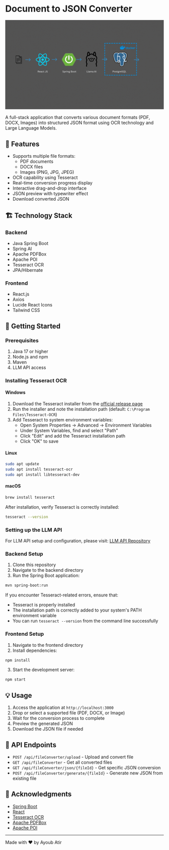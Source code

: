 # Document to JSON Converter

<div align="center">
  <img src="architecture.gif" alt="Architecture Diagram" width="800"/>
</div>

A full-stack application that converts various document formats (PDF, DOCX, Images) into structured JSON format using OCR technology and Large Language Models.

## 🌟 Features

- Supports multiple file formats:
  - PDF documents
  - DOCX files
  - Images (PNG, JPG, JPEG)
- OCR capability using Tesseract
- Real-time conversion progress display
- Interactive drag-and-drop interface
- JSON preview with typewriter effect
- Download converted JSON


## 🏗️ Technology Stack

### Backend
- Java Spring Boot
- Spring AI
- Apache PDFBox
- Apache POI
- Tesseract OCR
- JPA/Hibernate

### Frontend
- React.js
- Axios
- Lucide React Icons
- Tailwind CSS

## 🚀 Getting Started

### Prerequisites

1. Java 17 or higher
2. Node.js and npm
3. Maven
4. LLM API access

### Installing Tesseract OCR

#### Windows
1. Download the Tesseract installer from the [official release page](https://github.com/UB-Mannheim/tesseract/wiki)
2. Run the installer and note the installation path (default: `C:\Program Files\Tesseract-OCR`)
3. Add Tesseract to system environment variables:
   - Open System Properties → Advanced → Environment Variables
   - Under System Variables, find and select "Path"
   - Click "Edit" and add the Tesseract installation path
   - Click "OK" to save

#### Linux
```bash
sudo apt update
sudo apt install tesseract-ocr
sudo apt install libtesseract-dev
```

#### macOS
```bash
brew install tesseract
```

After installation, verify Tesseract is correctly installed:
```bash
tesseract --version
```

### Setting up the LLM API

For LLM API setup and configuration, please visit:
[LLM API Repository](https://github.com/Ayoubater23/LlmApi)

### Backend Setup

1. Clone this repository
2. Navigate to the backend directory
3. Run the Spring Boot application:
```bash
mvn spring-boot:run
```

If you encounter Tesseract-related errors, ensure that:
- Tesseract is properly installed
- The installation path is correctly added to your system's PATH environment variable
- You can run `tesseract --version` from the command line successfully

### Frontend Setup

1. Navigate to the frontend directory
2. Install dependencies:
```bash
npm install
```
3. Start the development server:
```bash
npm start
```

## 💡 Usage

1. Access the application at `http://localhost:3000`
2. Drop or select a supported file (PDF, DOCX, or Image)
3. Wait for the conversion process to complete
4. Preview the generated JSON
5. Download the JSON file if needed

## 📝 API Endpoints

- `POST /api/fileConverter/upload` - Upload and convert file
- `GET /api/fileConverter` - Get all converted files
- `GET /api/fileConverter/json/{fileId}` - Get specific JSON conversion
- `POST /api/fileConverter/generate/{fileId}` - Generate new JSON from existing file

## 🙏 Acknowledgments

- [Spring Boot](https://spring.io/projects/spring-boot)
- [React](https://reactjs.org/)
- [Tesseract OCR](https://github.com/tesseract-ocr/tesseract)
- [Apache PDFBox](https://pdfbox.apache.org/)
- [Apache POI](https://poi.apache.org/)

---
Made with ❤️ by Ayoub Atir
